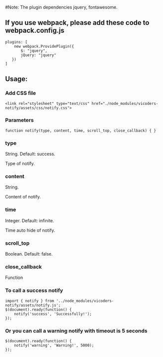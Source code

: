 #Note: The plugin dependencies jquery, fontawesome.
## If you use webpack, please add these code to webpack.config.js
```
plugins: [
    new webpack.ProvidePlugin({
       $: "jquery",
       jQuery: "jquery"
   })
]
```

## Usage:

### Add CSS file
```
<link rel="stylesheet" type="text/css" href="./node_modules/vicoders-notify/assets/css/notify.css">
```

### Parameters
```
function notify(type, content, time, scroll_top, close_callback) { }
```

### type
String. Default: success.

Type of notify.

### content 
String.

Content of notify.

### time
Integer. Default: infinite.

Time auto hide of notify.

### scroll_top
Boolean. Default: false.

### close_callback
Function

### To call a success notify
```
import { notify } from '../node_modules/vicoders-notify/assets/notify.js';
$(document).ready(function() {
	notify('success', 'Successfully!');
});
``` 

### Or you can call a warning notify with timeout is 5 seconds
```
$(document).ready(function() {
	notify('warning', 'Warning!', 5000);
});
```